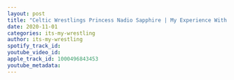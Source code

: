 ```yaml
---
layout: post
title: "Celtic Wrestlings Princess Nadio Sapphire | My Experience With #SpeakingOut | #3"
date: 2020-11-01
categories: its-my-wrestling
author: its-my-wrestling
spotify_track_id: 
youtube_video_id: 
apple_track_id: 1000496843453
youtube_metadata: 
---
```

